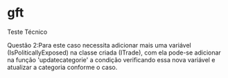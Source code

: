 # gft
Teste Técnico

Questão 2:Para este caso necessita adicionar mais uma variável (IsPoliticallyExposed) na classe criada (ITrade), com ela pode-se adicionar na função 'updatecategorie' a condição verificando essa nova variável e atualizar a categoria conforme o caso.
